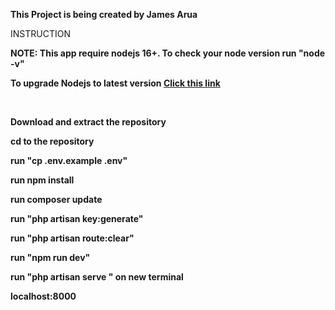 <b>This Project is being created by James Arua</b>

<p>INSTRUCTION</p>
<p><b>NOTE: This app require nodejs 16+. To check your node version run "node -v"</b></p>
<p><b>To upgrade Nodejs to latest version <a href="https://phoenixnap.com/kb/update-node-js-version#:~:text=Update%20Node%20JS%20on%20Windows%201%20Navigate%20to,checking%20the%20box%20and%20click%20Next.%20See%20More">Click this link</a></b></p>
<br />
<p><b> Download and extract the repository </b></p>
<p><b> cd to the repository<b/></p> 
<p><b>run "cp .env.example .env"</b></p>  
<p><b>run npm install</b></p> 
<p><b>run composer update</b></p>  
<p><b>run "php artisan key:generate"</b></p> 
<p><b> run "php artisan route:clear" </b></p>
<p><b> run "npm run dev" </b></p> 
<p><b>run "php artisan serve " on new terminal</b></p> 
<p><b>localhost:8000</b></p> 
